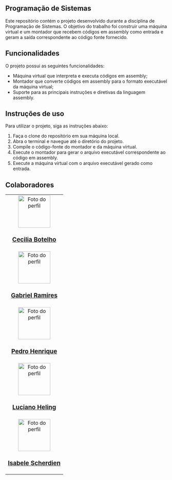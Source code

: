 ## Programação de Sistemas

Este repositório contém o projeto desenvolvido durante a disciplina de Programação de Sistemas. O objetivo do trabalho foi construir uma máquina virtual e um montador que recebem códigos em assembly como entrada e geram a saída correspondente ao código fonte fornecido.

## Funcionalidades

O projeto possui as seguintes funcionalidades:

- Máquina virtual que interpreta e executa códigos em assembly;
- Montador que converte códigos em assembly para o formato executável da máquina virtual;
- Suporte para as principais instruções e diretivas da linguagem assembly.

## Instruções de uso

Para utilizar o projeto, siga as instruções abaixo:

1. Faça o clone do repositório em sua máquina local.
2. Abra o terminal e navegue até o diretório do projeto.
3. Compile o código-fonte do montador e da máquina virtual.
4. Execute o montador para gerar o arquivo executável correspondente ao código em assembly.
5. Execute a máquina virtual com o arquivo executável gerado como entrada.

## Colaboradores

<table>
    <tr>
    <td align="center">
      <a href="https://github.com/CeciliaBotelho"><img src="https://media.licdn.com/dms/image/D4D03AQFlApRizDnZkw/profile-displayphoto-shrink_800_800/0/1671571403564?e=1684972800&v=beta&t=hn8q_6gJzU9EEoDn4mJpSimn-_p9YUfQTgNHO9BXCi4" alt="Foto do perfil" width="100" height="100"></a>
      <h3><a href="https://github.com/CeciliaBotelho" style="text-align:center;">Cecilia Botelho</a></h3>
    </td>
   </tr>
  <tr>
    <td align="center">
      <a href="https://github.com/Falivith"><img src="https://media.licdn.com/dms/image/C4D03AQEkIzD6sgWsYw/profile-displayphoto-shrink_800_800/0/1648139991799?e=1684972800&v=beta&t=RNmQNh40s5jPWVfPwdLH8JnrV3_ws-XQ39_S0_rZ_cA" alt="Foto do perfil" width="100" height="100"></a>
      <h3><a href="https://github.com/falivith" style="text-align:center;">Gabriel Ramires</a></h3>
    </td>
  </tr>
  <tr>
    <td align="center">
      <a href="https://github.com/pepemesquita"><img src="https://avatars.githubusercontent.com/u/81587883?v=4" alt="Foto do perfil" width="100" height="100"></a>
      <h3><a href="https://github.com/pepemesquita" style="text-align:center;">Pedro Henrique</a></h3>
    </td>
  </tr>
   <tr>
    <td align="center">
      <a href="https://github.com/lucianoheling"><img src="https://avatars.githubusercontent.com/u/101375009?v=4" alt="Foto do perfil" width="100" height="100"></a>
      <h3><a href="https://github.com/lucianoheling" style="text-align:center;">Luciano Heling</a></h3>
    </td>
     <tr>
    <td align="center">
      <a href="https://github.com/IScherdien"><img src="https://avatars.githubusercontent.com/u/89227363?s=400&u=6b06ece7ef4135a5bf0409545c833efd28037147&v=4" alt="Foto do perfil" width="100" height="100"></a>
      <h3><a href="https://github.com/IScherdien" style="text-align:center;">Isabele Scherdien</a></h3>
    </td>
  </tr>
  </tr>
</table>
